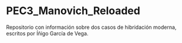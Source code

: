 # PEC3_Manovich_Reloaded
Repositorio con información sobre dos casos de hibridación moderna, escritos por Íñigo García de Vega.
